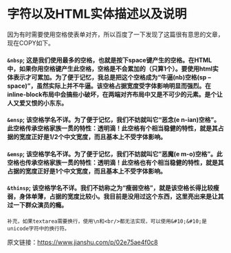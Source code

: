 # 字符以及HTML实体描述以及说明   
因为有时需要使用空格使表单对齐，所以百度了一下发现了这篇很有意思的文章，现在COPY如下。
#### `&nbsp`; 这是我们使用最多的空格，也就是按下space键产生的空格。在HTML中，如果你用空格键产生此空格，空格是不会累加的（只算1个）。要使用html实体表示才可累加。为了便于记忆，我总是把这个空格成为“牛逼(nb)空格(sp – space)”，虽然实际上并不牛逼。该空格占据宽度受字体影响明显而强烈。在inline-block布局中会搞些小破坏，在两端对齐布局中又是不可少的元素。是个让人又爱又恨的小东东。  
####
#### `&ensp`; 该空格学名不详。为了便于记忆，我们不妨就叫它“恶念(e n-ian)空格”。此空格传承空格家族一贯的特性：透明滴！此空格有个相当稳健的特性，就是其占据的宽度正好是1/2个中文宽度，而且基本上不受字体影响。  
#### `&emsp`; 该空格学名不详。为了便于记忆，我们不妨就叫它”恶魔(e m-o)空格”。此空格也传承空格家族一贯的特性：透明滴！此空格也有个相当稳健的特性，就是其占据的宽度正好是1个中文宽度，而且基本上不受字体影响。  
#### `&thinsp`; 该空格学名不详。我们不妨称之为“瘦弱空格”，就是该空格长得比较瘦弱，身体单薄，占据的宽度比较小。我目前是没用过这个东西，这里亮出来是让其过一下群众演员的瘾。

`补充，如果textarea需要换行，使用\n和<br/>都无法实现，可以使用&#10;&#10;是unicode字符中的换行符。`

原文链接：https://www.jianshu.com/p/02e75ae4f0c8
